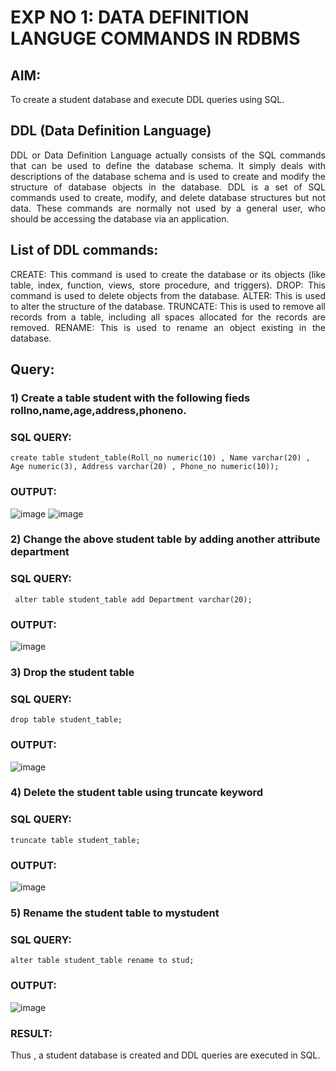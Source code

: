 # EXP NO 1: DATA DEFINITION LANGUGE COMMANDS IN RDBMS

## AIM:
To create a student database and execute DDL queries using SQL.


## DDL (Data Definition Language)
<div align="justify">
DDL or Data Definition Language actually consists of the SQL commands that can be used to define the database schema. It simply deals with descriptions of the database schema and is used to create and modify the structure of database objects in the database. DDL is a set of SQL commands used to create, modify, and delete database structures but not data. These commands are normally not used by a general user, who should be accessing the database via an application.
</div>
 
## List of DDL commands: 
<div align="justify">
CREATE: This command is used to create the database or its objects (like table, index, function, views, store procedure, and triggers).
DROP: This command is used to delete objects from the database.
ALTER: This is used to alter the structure of the database.
TRUNCATE: This is used to remove all records from a table, including all spaces allocated for the records are removed.
RENAME: This is used to rename an object existing in the database.
</div>

## Query:
### 1) Create a table student with the following fieds rollno,name,age,address,phoneno.

### SQL QUERY: 
```
create table student_table(Roll_no numeric(10) , Name varchar(20) , Age numeric(3), Address varchar(20) , Phone_no numeric(10));
```

### OUTPUT:
![image](https://github.com/kavinesh8476/H2_DBMS/assets/118466561/4a32c0c9-ee02-4e11-a898-2abd9be28300)
![image](https://github.com/kavinesh8476/H2_DBMS/assets/118466561/bc2e9eba-0b51-4790-aa3a-1626e6454cfb)
### 2) Change the above student table by adding another attribute department

### SQL QUERY: 
```
 alter table student_table add Department varchar(20);
```
### OUTPUT:
![image](https://github.com/kavinesh8476/H2_DBMS/assets/118466561/3646d875-ce27-4667-b5a4-b2540c578cbf)

### 3) Drop the student table
 
### SQL QUERY: 
```
drop table student_table;
```

### OUTPUT:
![image](https://github.com/kavinesh8476/H2_DBMS/assets/118466561/fde9478b-5bfc-4f46-93da-8a8ad27a82e4)

### 4) Delete the student table using truncate keyword

### SQL QUERY: 
```
truncate table student_table;
```

### OUTPUT:
![image](https://github.com/kavinesh8476/H2_DBMS/assets/118466561/a76ab110-03a0-4ee0-8aac-c6c75e688ec0)


### 5) Rename the student table to mystudent

### SQL QUERY: 
```
alter table student_table rename to stud;
```

### OUTPUT:
![image](https://github.com/kavinesh8476/H2_DBMS/assets/118466561/bab1d99d-1b2f-4136-86f7-a14436069ec4)
### RESULT:
Thus , a student database is created and DDL queries are executed in SQL.
